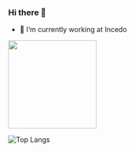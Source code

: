 ### Hi there 👋




- 🔭 I’m currently working at Incedo 
 



<img height="180em" src="https://github-readme-stats.vercel.app/api?username=deviknitkkr&show_icons=true&hide_border=true&&count_private=true&include_all_commits=true" />

![Top Langs](https://github-readme-stats.vercel.app/api/top-langs/?username=deviknitkkr&layout=compact&hide_border=true)

